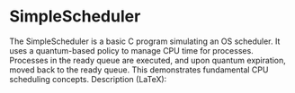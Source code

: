 # SimpleScheduler
The SimpleScheduler is a basic C program simulating an OS scheduler. It uses a quantum-based policy to manage CPU time for processes. Processes in the ready queue are executed, and upon quantum expiration, moved back to the ready queue. This demonstrates fundamental CPU scheduling concepts.  Description (LaTeX):
